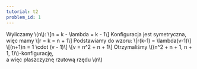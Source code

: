 ```yaml
---
tutorial: t2
problem_id: 1
---
```

<div>
Wyliczamy \(n\):
\[n = k - \lambda = k - 1\]
Konfiguracja jest symetryczna, więc mamy
\[r = k = n + 1\]
Podstawiamy do wzoru:
\[r(k-1) = \lambda(v-1)\]
\[(n+1)n = 1 \cdot (v - 1)\]
\[v = n^2 + n + 1\]
Otrzymaliśmy \((n^2 + n + 1, n + 1, 1)\)-konfigurację,
<br>
a więc płaszczyznę rzutową rzędu \(n\)
</div>
